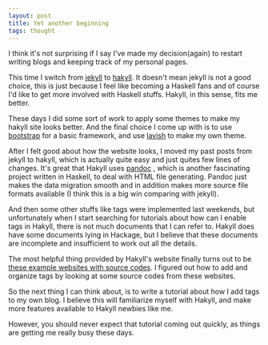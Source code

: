```yaml
---
layout: post
title: Yet another beginning
tags: thought
---
```


I think it\'s not surprising if I say I\'ve made my decision(again) to restart
writing blogs and keeping track of my personal pages.

This time I switch from [jekyll](https://github.com/jekyll/jekyll)
to [hakyll](http://jaspervdj.be/hakyll/).
It doesn\'t mean jekyll is not a good choice, this is just because
I feel like becoming a Haskell fans and of course I\'d like to get more involved
with Haskell stuffs. Hakyll, in this sense, fits me better.

These days I did some sort of work to
apply some themes to make my hakyll site looks better.
And the final choice I come up with is to use
[bootstrap](http://getbootstrap.com/) for a basic framework,
and use [lavish](http://www.lavishbootstrap.com/) to make my own theme.

After I felt good about how the website looks,
I moved my past posts from jekyll to hakyll,
which is actually quite easy and just quites few lines of changes.
It\'s great that Hakyll uses [pandoc](http://johnmacfarlane.net/pandoc/)
, which is another fascinating project written in Haskell, to deal with
HTML file generating. Pandoc just makes the data migration smooth and
in addition makes more source file formats available
(I think this is a big win comparing with jekyll).

And then some other stuffs like tags were implemented last weekends,
but unfortunately when I start searching for tutorials about how can
I enable tags in Hakyll, there is not much documents that I can refer to.
Hakyll does have some documents lying in Hackage, but I believe that
these documents are incomplete and insufficient to work out all the details.

The most helpful thing provided by Hakyll\'s website finally turns out
to be
[these example websites with source codes](http://jaspervdj.be/hakyll/examples.html).
I figured out how to add and organize tags by looking at some source codes
from these websites.

So the next thing I can think about, is to write a tutorial
about how I add tags to my own blog. I believe this will
familiarize myself with Hakyll, and make more features
available to Hakyll newbies like me.

However, you should never expect that tutorial coming out quickly,
as things are getting me really busy these days.
